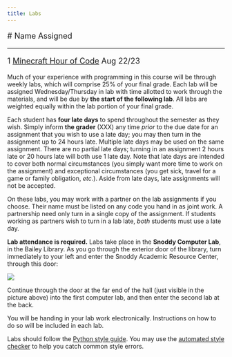 ```yaml
---
title: Labs
---
```


<font size="+1">

\#    Name                                                                          Assigned
----- --------------------------------------------------                            ----------
1     [Minecraft Hour of Code](labs/lab1.html)                                      Aug 22/23

</font>

  <!-- 2     [Kepler and Newton](labs/kepler-newton.html)                                  Jan 24/25 -->
  <!-- 3     [Diagnosing Heart Disease](http://mgoadric.github.io/csci150/labs/lab3.html)  Jan 31/Feb 1 -->
  <!-- 4     [This Day in History](http://mgoadric.github.io/csci150/labs/lab4.html)       Feb 7/8 -->
  <!-- 5     [Guess My Number](labs/guess.html)                                            Feb 14/15 -->
  <!-- 6     [Mutation is the Word](labs/doublets.html)                                    Feb 21/22 -->
  <!-- 7     [Caesar's Secrets](labs/caesar.html)                                          Feb 28/Mar 1 -->
  <!-- P2    [Project 2](http://mgoadric.github.io/csci150/projects/project2.html) start   Mar 7/8 -->
  <!-- 8     [Fractal Recursion](labs/fractal.html)                                        Mar 14/15 -->
  <!-- 9     [Sentiment Analysis](labs/sentiment.html)                                     Mar 28/29 -->
  <!-- 10    [Die Hard III](labs/waterjug.html)                                            Apr 4/5 -->
  <!-- 11    [Graphics and Animation](labs/processing.html)                                Apr 11/12 -->
  <!-- 12    [On Stuckness and debugging](labs/debugging.html)                             Apr 18/19 -->
  <!-- 13    Final project workshop (optional)                                             Apr 25/26 -->

Much of your experience with programming in this course will be
through weekly labs, which will comprise 25% of your final grade. Each
lab will be assigned Wednesday/Thursday in lab with time allotted to
work through the materials, and will be due by **the start of the
following lab**. All labs are weighted equally within the lab portion
of your final grade.

Each student has **four late days** to spend throughout the semester
as they wish.  Simply inform **the grader** (XXX) any time *prior* to
the due date for an assignment that you wish to use a late day; you
may then turn in the assignment up to 24 hours late.  Multiple late
days may be used on the same assignment.  There are no partial late
days; turning in an assignment 2 hours late or 20 hours late will both
use 1 late day.  Note that late days are intended to cover both normal
circumstances (you simply want more time to work on the assignment)
and exceptional circumstances (you get sick, travel for a game or
family obligation, *etc.*).  Aside from late days, late assignments
will not be accepted.

On these labs, you may work with a partner on the lab assignments if
you choose. Their name must be listed on any code you hand in as joint
work.  A partnership need only turn in a single copy of the
assignment.  If students working as partners wish to turn in a lab
late, *both* students must use a late day.

**Lab attendance is required.** Labs take place in the **Snoddy Computer
Lab**, in the Bailey Library. As you go through the exterior door of the
library, turn immediately to your left and enter the Snoddy Academic
Resource Center, through this door:

![](https://www.hendrix.edu/uploadedImages/Bailey_Library/Snoddy.jpg)

Continue through the door at the far end of the hall (just visible in
the picture above) into the first computer lab, and then enter the
second lab at the back.

You will be handing in your lab work electronically. Instructions on
how to do so will be included in each lab.

Labs should follow
the
[Python style guide](http://mgoadric.github.io/csci150/python_style_guide.html).
You may use
the
[automated style checker](http://mgoadric.github.io/csci150/python_style_guide.html) to
help you catch common style errors.

<!-- <div style="text-align:center"> -->
<!-- <font size="+2"> -->
<!--  [Please submit labs electronically using this form!](https://goo.gl/forms/XsJVafSZLdedQY1M2) -->
<!-- </font> -->
<!-- </div> -->

